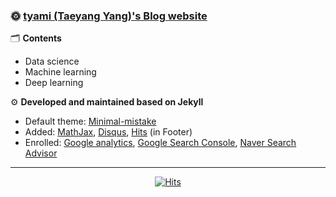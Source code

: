 ### 🌞 [tyami (Taeyang Yang)'s Blog website](https://tyami.github.io/)  

🗂 **Contents**
  - Data science
  - Machine learning
  - Deep learning
  
⚙ **Developed and maintained based on Jekyll**
  - Default theme: [Minimal-mistake](https://mmistakes.github.io/minimal-mistakes/)
  - Added: [MathJax](https://www.mathjax.org/), [Disqus](https://disqus.com/), [Hits](https://hits.seeyoufarm.com/) (in Footer)
  - Enrolled: [Google analytics](https://analytics.google.com/analytics/web/#/), [Google Search Console](https://search.google.com/search-console/about), [Naver Search Advisor](https://searchadvisor.naver.com/)

---

<div align=center>
  
[![Hits](https://hits.seeyoufarm.com/api/count/incr/badge.svg?url=https%3A%2F%2Ftyami.github.io&count_bg=%2379C83D&title_bg=%23555555&icon=&icon_color=%23E7E7E7&title=hits&edge_flat=false)](https://hits.seeyoufarm.com)

</div>
